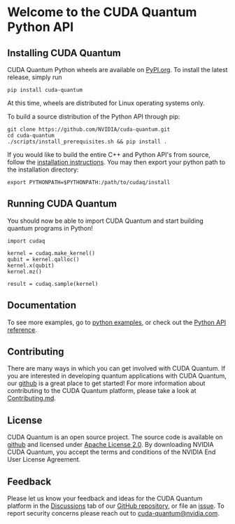 # Welcome to the CUDA Quantum Python API

## Installing CUDA Quantum

CUDA Quantum Python wheels are available on [PyPI.org](https://pypi.org/project/cuda-quantum). To install the latest release, simply run

```console
pip install cuda-quantum
```

At this time, wheels are distributed for Linux operating systems only.

To build a source distribution of the Python API through pip:

```console
git clone https://github.com/NVIDIA/cuda-quantum.git
cd cuda-quantum
./scripts/install_prerequisites.sh && pip install . 
```

If you would like to build the entire C++ and Python API's from source,
follow the [installation instructions][official_install]. You
may then export your python path to the installation directory:

```console
export PYTHONPATH=$PYTHONPATH:/path/to/cudaq/install
```

[official_install]: https://nvidia.github.io/cuda-quantum/latest/install.html

## Running CUDA Quantum

You should now be able to import CUDA Quantum and start building quantum programs
in Python!

```console
import cudaq

kernel = cudaq.make_kernel()
qubit = kernel.qalloc()
kernel.x(qubit)
kernel.mz()

result = cudaq.sample(kernel)
```

## Documentation

To see more examples, go to [python examples][python_examples], or check out the
[Python API reference][python_api_reference].

[python_examples]: https://nvidia.github.io/cuda-quantum/latest/using/python.html
[python_api_reference]: https://nvidia.github.io/cuda-quantum/latest/api/languages/python_api.html

## Contributing

There are many ways in which you can get involved with CUDA Quantum. If you are
interested in developing quantum applications with CUDA Quantum, our [github][github_link]
is a great place to get started! For more information about contributing to the
CUDA Quantum platform, please take a look at
[Contributing.md](../Contributing.md).

## License

CUDA Quantum is an open source project. The source code is available on
[github][github_link] and licensed under [Apache License 2.0](../LICENSE).
By downloading NVIDIA CUDA Quantum, you accept the terms and conditions of
the NVIDIA End User License Agreement.

[github_link]: https://github.com/NVIDIA/cuda-quantum/

## Feedback

Please let us know your feedback and ideas for the CUDA Quantum platform in the
[Discussions][discussions] tab of our [GitHub repository][github_repo], or file an
[issue][cuda_quantum_issues]. To report security concerns please reach
out to [cuda-quantum@nvidia.com](mailto:cuda-quantum@nvidia.com).

[discussions]: https://github.com/NVIDIA/cuda-quantum/discussions
[cuda_quantum_issues]: https://github.com/NVIDIA/cuda-quantum/issues
[github_repo]: https://github.com/NVIDIA/cuda-quantum
